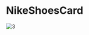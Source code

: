 # NikeShoesCard

![3](https://user-images.githubusercontent.com/48571624/202851066-4c73ac4d-820c-4d96-afdf-05e610159f3c.jpg)

